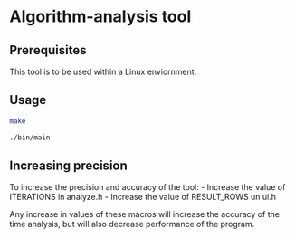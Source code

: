 # Algorithm-analysis tool

## Prerequisites

This tool is to be used within a Linux enviornment.

## Usage

```bash
make
```

```bash
./bin/main
```

## Increasing precision

To increase the precision and accuracy of the tool: 
    - Increase the value of ITERATIONS in analyze.h
    - Increase the value of RESULT_ROWS un ui.h

Any increase in values of these macros will increase the accuracy of the time analysis,
but will also decrease performance of the program.